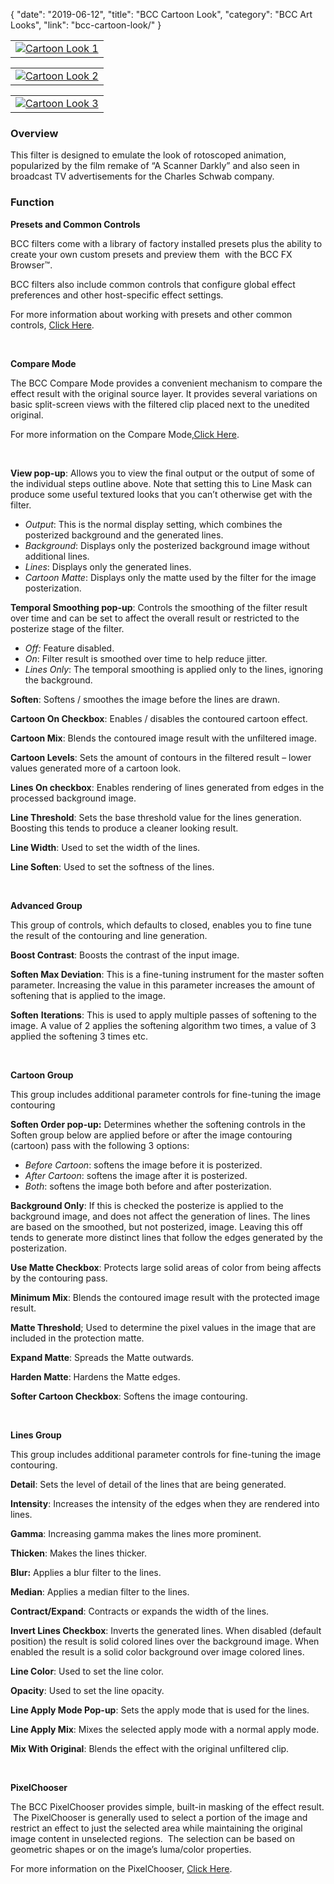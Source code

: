 {
"date": "2019-06-12",
"title": "BCC Cartoon Look",
"category": "BCC Art Looks",
"link": "bcc-cartoon-look/"
}

 

|  |
| --- |
| [![Cartoon Look 1](https://borisfx-com-res.cloudinary.com/image/upload//documentation/continuum/uploads/2013/06/Cartoon-Look-1.jpg)](https://borisfx-com-res.cloudinary.com/image/upload//documentation/continuum/uploads/2013/06/Cartoon-Look-1.jpg) |




|  |
| --- |
| [![Cartoon Look 2](https://borisfx-com-res.cloudinary.com/image/upload//documentation/continuum/uploads/2013/06/Cartoon-Look-2.jpg)](https://borisfx-com-res.cloudinary.com/image/upload//documentation/continuum/uploads/2013/06/Cartoon-Look-2.jpg) |




|  |
| --- |
| [![Cartoon Look 3](https://borisfx-com-res.cloudinary.com/image/upload//documentation/continuum/uploads/2013/06/Cartoon-Look-3.jpg)](https://borisfx-com-res.cloudinary.com/image/upload//documentation/continuum/uploads/2013/06/Cartoon-Look-3.jpg) |


### Overview


This filter is designed to emulate the look of rotoscoped animation, popularized by the film remake of “A Scanner Darkly” and also seen in broadcast TV advertisements for the Charles Schwab company.


### Function


**Presets and Common Controls**


BCC filters come with a library of factory installed presets plus the ability to create your own custom presets and preview them  with the BCC FX Browser™.


BCC filters also include common controls that configure global effect preferences and other host-specific effect settings.


For more information about working with presets and other common controls, [Click Here](/documentation/continuum/bcc-common-controls/).

 


**Compare Mode**


The BCC Compare Mode provides a convenient mechanism to compare the effect result with the original source layer. It provides several variations on basic split-screen views with the filtered clip placed next to the unedited original.


For more information on the Compare Mode,[Click Here](/documentation/continuum/bcc-compare-mode/).

 


**View pop-up**: Allows you to view the final output or the output of some of the individual steps outline above. Note that setting this to Line Mask can produce some useful textured looks that you can’t otherwise get with the filter.


* *Output*: This is the normal display setting, which combines the posterized background and the generated lines.
* *Background*: Displays only the posterized background image without additional lines.
* *Lines*: Displays only the generated lines.
* *Cartoon Matte*: Displays only the matte used by the filter for the image posterization.


**Temporal Smoothing pop-up**: Controls the smoothing of the filter result over time and can be set to affect the overall result or restricted to the posterize stage of the filter.


* *Off:* Feature disabled.
* *On*: Filter result is smoothed over time to help reduce jitter.
* *Lines Only*: The temporal smoothing is applied only to the lines, ignoring the background.


**Soften**: Softens / smoothes the image before the lines are drawn.


**Cartoon On Checkbox**: Enables / disables the contoured cartoon effect.


**Cartoon Mix**: Blends the contoured image result with the unfiltered image.


**Cartoon Levels**: Sets the amount of contours in the filtered result – lower values generated more of a cartoon look.


**Lines On checkbox**: Enables rendering of lines generated from edges in the processed background image.


**Line Threshold**: Sets the base threshold value for the lines generation. Boosting this tends to produce a cleaner looking result.


**Line Width**: Used to set the width of the lines.


**Line Soften**: Used to set the softness of the lines.


 


**Advanced Group**


This group of controls, which defaults to closed, enables you to fine tune the result of the contouring and line generation.


**Boost Contrast**: Boosts the contrast of the input image.


**Soften Max Deviation**: This is a fine-tuning instrument for the master soften parameter. Increasing the value in this parameter increases the amount of softening that is applied to the image.


**Soften** **Iterations**: This is used to apply multiple passes of softening to the image. A value of 2 applies the softening algorithm two times, a value of 3 applied the softening 3 times etc.


 


**Cartoon Group**


This group includes additional parameter controls for fine-tuning the image contouring


**Soften Order pop-up:** Determines whether the softening controls in the Soften group below are applied before or after the image contouring (cartoon) pass with the following 3 options:


* *Before Cartoon*: softens the image before it is posterized.
* *After Cartoon*: softens the image after it is posterized.
* *Both*: softens the image both before and after posterization.


**Background Only**: If this is checked the posterize is applied to the background image, and does not affect the generation of lines. The lines are based on the smoothed, but not posterized, image. Leaving this off tends to generate more distinct lines that follow the edges generated by the posterization.


**Use Matte Checkbox**: Protects large solid areas of color from being affects by the contouring pass.


**Minimum Mix**: Blends the contoured image result with the protected image result.


**Matte Threshold**; Used to determine the pixel values in the image that are included in the protection matte.


**Expand Matte**: Spreads the Matte outwards.


**Harden Matte**: Hardens the Matte edges.


**Softer Cartoon Checkbox**: Softens the image contouring.


 


**Lines Group**


This group includes additional parameter controls for fine-tuning the image contouring.


**Detail**: Sets the level of detail of the lines that are being generated.


**Intensity**: Increases the intensity of the edges when they are rendered into lines.


**Gamma**: Increasing gamma makes the lines more prominent.


**Thicken**: Makes the lines thicker.


**Blur:** Applies a blur filter to the lines.


**Median**: Applies a median filter to the lines.


**Contract/Expand**: Contracts or expands the width of the lines.


**Invert Lines Checkbox**: Inverts the generated lines. When disabled (default position) the result is solid colored lines over the background image. When enabled the result is a solid color background over image colored lines.


**Line Color**: Used to set the line color.


**Opacity**: Used to set the line opacity.


**Line Apply Mode Pop-up**: Sets the apply mode that is used for the lines.


**Line Apply Mix**: Mixes the selected apply mode with a normal apply mode.


**Mix With Original**: Blends the effect with the original unfiltered clip.


 


**PixelChooser**


The BCC PixelChooser provides simple, built-in masking of the effect result.  The PixelChooser is generally used to select a portion of the image and restrict an effect to just the selected area while maintaining the original image content in unselected regions.  The selection can be based on geometric shapes or on the image’s luma/color properties.


For more information on the PixelChooser, [Click Here](/documentation/continuum/bcc-pixel-chooser/).

 
